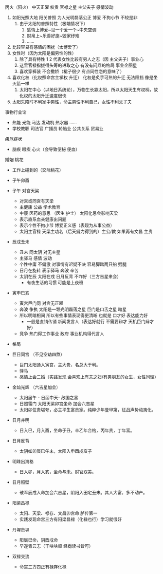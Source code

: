 丙火（阳火） 中天正曜 权贵 官禄之星 主父夫子 感情波动

1. 如阳光照大地 阳关普照 为人光明磊落公正 博爱 不拘小节 不较是非
   1. 由于太阳的普照特性（极端情况下）
      1. 感情上博爱~见一个爱一个~中央空调
      2. 财帛上~乐善好施~毁家纾难
      3. ……
2. 比较容易有感情的困扰（太博爱了）
3. 女性时（因为太阳是偏男性的性）
   1. 除了具有特性 1 2 代表女性比较有男人之志（因 主父夫子）事业心
   2. 这里官禄指拔得头筹的进取之心 有没有问鼎的格局 事业企图星
   3. 喜欢穿裤装 不会撒娇（裙子很少 有点同性恋的意味了）
4. 喜欢化权（化权照命宫主掌权 升迁） 化权是炙手可热的升迁 无法阻挡 像是坐火箭一样
   1. 太阳在中心（以地日系统论），万物生长靠太阳，所以太阳天生有权柄，故化权的太阳升迁速度很快
5. 太阳失陷时不利家中男性，命主男性不利自己，女性不利父子夫


事物行业论

- 热能 光能 马达 发动机 热水器 ……
- 学校教职 司法官 广播员 轮胎业 公共关系 贸易业

疾厄症状

- 脑疾 眼疾 心火（会导致便秘 便血）

婚姻 桃花

- 工作上碰到的（交际桃花）
- 子午卯酉
- 子午 对宫天梁

  - 对宫或同宫有天梁
  - 主健康 公益 学术教育
  - 中康 医药的意思 （医生 护士） 太阳化忌会影响天梁
  - 表示直系血亲健康出问题
  - 表示个性不拘小节 博爱正义感（表现为从事公益）
  - 太阳主官禄 天梁主功名（后天努力得到的）主公/教 如果再有文昌 主贵

- 辰戌丑未
  - 丑未 同太阴 对无主星
  - 主驿马 感情 波动
  - 个性中庸 不偏激 对事情有迟疑不决 容易脚踏两只船 劈腿
  - 日月在旋转 表示驿马 奔波 辛苦
  - 太阴在辰 太阳在戌 日月反背 不咋好（三方吉星来会）
    - 有夜生活的习惯 可能是上夜班
- 寅申巳亥

  - 寅宫巨门同 对宫无正曜
  - 奔波 争执 太阳是一颗光明磊落之星 巨门是口舌之星 暗星
  - 所以明暗相间 所以有些事情表现得更清晰 也就是 口才好 表达能力好
    - 一般是直销传销 新闻发言人（表达好就行 不需要辩才 天机巨门辩才好）
  - 竞争 热门得工作事业 政府 事业机构得代言人

- 格局
- 巨日同宫 （不见空劫四煞）
  - 巨门太阳通入寅宫，主大贵，名总大于利。
  - 驿马
  - 感情上会二婚（实践发现 会喜欢上有夫之妇/有男朋友的女生，女性同理）

- 金灿光辉 （六吉星加会）
  - 太阳居午 - 日丽中天- 敌国之富
  - 日照雷门 太阳天梁卯宫坐命 加会六吉星 
  - 太阳卯位贵堪夸，必主平生富贵家。纯粹少年登甲第，征战声势动夷化。
- 日月并明
  - 日入巳，月入酉，坐命于丑，辛乙年合格，丙年贵，丁年富。

- 日月反背
  - 太阴如卯辰巳午未，太阳入申酉戌亥子

- 明珠出海格
  - 日入卯，月入亥，坐命与未。财官双美。
- 日月照壁
  - 破军辰戌入命加会六吉星，阴阳入田宅丑未。其人大富，多不动产。
- 阳梁昌禄
  - 太阳、天梁、禄存、文昌卯宫命 胪传第一
  - 实践发现命宫三方有阳梁昌禄（化禄也行）学习就很好
- 丹墀贵墀
  - 阳辰巳命，阴酉戌命
  - 早遂青云志（干啥啥顺 经商读书皆可）
- 双禄交流
  - 命宫三方四正有禄存化禄
